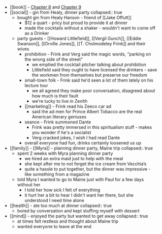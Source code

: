 - [[book]] - [Chapter 8](https://standardebooks.org/ebooks/sinclair-lewis/babbitt/text/chapter-8) and [Chapter 9](https://standardebooks.org/ebooks/sinclair-lewis/babbitt/text/chapter-9)
- [[social]] - gin from Healy, dinner party
  collapsed:: true
	- bought gin from Healy Hanson - friend of [[Jake Offutt]]
		- $12 a quart - pricy but proud to provide it at dinner
		- made the cocktails without a shaker - wouldn't want to come off as a Drinker
	- party guests - [[Howard Littlefield]], [[Vergil Gunch]], [[Eddie Swanson]], [[Orville Jones]], [[T. Cholmodeley Frink]] and their wives
		- prohibition - Frink and Verg said the magic words, "parking on the wrong side of the street"
			- we emptied the cocktail pitcher talking about prohibition
			- Littlefield said they ought to have licensed the drinkers - save the workmen from themselves but preserve our freedom
		- small-town folk - Frink said he'd seen a lot of them lately on his lecture tour
			- we all agreed they make poor conversation, disagreed about how much is their fault
			- we're lucky to live in Zenith
		- [[marketing]] - Frink read his Zeeco car ad
			- said the ad men for Prince Albert Tobacco are the real American literary geniuses
		- seance - Frink summoned Dante
			- Frink was pretty immersed in this spiritualism stuff - makes you wonder if he's a socialist
			- Verg cracked jokes, I wish I had read Dante
		- overall everyone had fun, drinks certainly loosened us up
- [[family]] - [[Myra]] - planning dinner party, Maine trip
  collapsed:: true
	- spent 2 weeks with Myra planning dinner party
		- we hired an extra maid just to help with the meal
		- she kept after me to not forget the ice cream from Vecchia’s
		- quite a hassle to put together, but the dinner was impressive - like something from a magazine
	- told Myra I wanted to go to Maine just with Paul for a few days without her
		- I told her how sick I felt of everything
		- it hurt her a bit to hear I didn't want her there, but she understood I need time alone
- [[health]] - ate too much at dinner
  collapsed:: true
	- bored by conversation and kept stuffing myself with dessert
- [[mind]] - enjoyed the party but wanted to get away
  collapsed:: true
	- at times felt restless and thought about Maine trip
	- wanted everyone to leave at the end